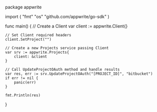 package appwrite

import (
    "fmt"
    "os"
    "github.com/appwrite/go-sdk"
)

func main() {
    // Create a Client
    var client := appwrite.Client{}

    // Set Client required headers
    client.SetProject("")

    // Create a new Projects service passing Client
    var srv := appwrite.Projects{
        client: &client
    }

    // Call UpdateProjectOAuth method and handle results
    var res, err := srv.UpdateProjectOAuth("[PROJECT_ID]", "bitbucket")
    if err != nil {
        panic(err)
    }

    fmt.Println(res)
}